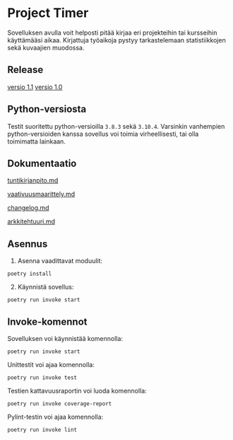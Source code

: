 # Project Timer

Sovelluksen avulla voit helposti pitää kirjaa eri projekteihin tai kursseihin käyttämääsi aikaa. Kirjattuja työaikoja pystyy tarkastelemaan statistiikkojen sekä kuvaajien muodossa.

## Release
[versio 1.1](https://github.com/Capslock01/ot-harjoitustyo/releases/tag/viikko6)
[versio 1.0](https://github.com/Capslock01/ot-harjoitustyo/releases/tag/viikko5)

## Python-versiosta

Testit suoritettu python-versioilla `3.8.3` sekä `3.10.4`. Varsinkin vanhempien python-versioiden kanssa sovellus voi toimia virheellisesti, tai olla toimimatta lainkaan.

## Dokumentaatio

[tuntikirjanpito.md](https://github.com/Capslock01/ot-harjoitustyo/blob/master/dokumentaatio/tuntikirjanpito.md)

[vaativuusmaarittely.md](https://github.com/Capslock01/ot-harjoitustyo/blob/master/dokumentaatio/vaatimusmaarittely.md)

[changelog.md](https://github.com/Capslock01/ot-harjoitustyo/blob/master/dokumentaatio/changelog.md)

[arkkitehtuuri.md](https://github.com/Capslock01/ot-harjoitustyo/blob/master/dokumentaatio/arkkitehtuuri.md)

## Asennus

1. Asenna vaadittavat moduulit:
```
poetry install
```
2. Käynnistä sovellus:
```
poetry run invoke start
```

## Invoke-komennot

Sovelluksen voi käynnistää komennolla:
```
poetry run invoke start
```

Unittestit voi ajaa komennolla:
```
poetry run invoke test
```

Testien kattavuusraportin voi luoda komennolla:
```
poetry run invoke coverage-report
```

Pylint-testin voi ajaa komennolla:
```
poetry run invoke lint
```
